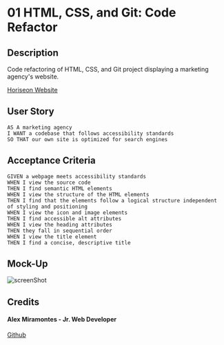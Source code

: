 # 01 HTML, CSS, and Git: Code Refactor

## Description

Code refactoring of HTML, CSS, and Git project displaying a marketing agency's website. 

[Horiseon Website](https://amiramonte.github.io/wk1-hw-code-refactor/)

## User Story

```
AS A marketing agency
I WANT a codebase that follows accessibility standards
SO THAT our own site is optimized for search engines
```

## Acceptance Criteria 

```
GIVEN a webpage meets accessibility standards
WHEN I view the source code
THEN I find semantic HTML elements
WHEN I view the structure of the HTML elements
THEN I find that the elements follow a logical structure independent of styling and positioning
WHEN I view the icon and image elements
THEN I find accessible alt attributes
WHEN I view the heading attributes
THEN they fall in sequential order
WHEN I view the title element
THEN I find a concise, descriptive title
```

## Mock-Up

![screenShot](./Assets/01-html-css-git-homework-demo.png)

## Credits

#### Alex Miramontes - Jr. Web Developer 
[Github](https://www.github.com/amiramonte)

